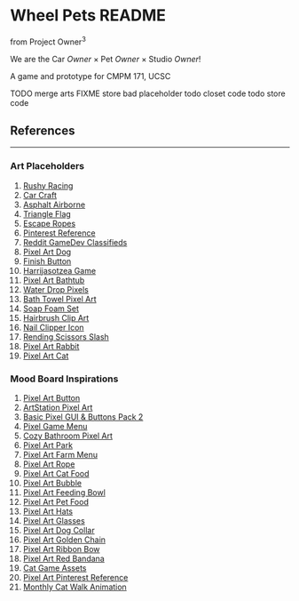 # Wheel Pets README

from Project Owner<sup>3</sup>

We are the Car *Owner* × Pet *Owner* × Studio *Owner*!

A game and prototype for CMPM 171, UCSC

TODO merge arts
FIXME store bad placeholder
todo closet code
todo store code

## References
___

### Art Placeholders
1. [Rushy Racing](https://gamezpulse.web.id/game/rushy-racing)
2. [Car Craft](https://car-craft.en.aptoide.com/app)
3. [Asphalt Airborne](https://play.google.com/store/apps/details?id=com.car.racing.asphaltairborne&pli=1)
4. [Triangle Flag](https://creazilla.com/media/clipart/7817762/triangle-flag)
5. [Escape Ropes](https://www.yalecordage.com/product-category/escape-ropes/)
6. [Pinterest Reference](https://www.pinterest.com/pin/70437485420879/)
7. [Reddit GameDev Classifieds](https://www.reddit.com/r/gameDevClassifieds/comments/1ajw3bf/looking_to_hire_pixel_artist_for/)
8. [Pixel Art Dog](https://www.vexels.com/png-svg/preview/320107/cute-dog-in-pixel-art-style)
9. [Finish Button](https://pngtree.com/free-png-vectors/finish-button)
10. [Harrijasotzea Game](https://play.google.com/store/apps/details?id=com.min.harrijasotzea)
11. [Pixel Art Bathtub](https://www.vecteezy.com/vector-art/21847058-bathtub-in-pixel-art-style)
12. [Water Drop Pixels](https://zh.pngtree.com/freepng/water-drop-pixels_8905892.html)
13. [Bath Towel Pixel Art](https://www.shutterstock.com/image-vector/bath-towel-game-pixel-art-retro-2278507601)
14. [Soap Foam Set](https://www.vecteezy.com/png/23265022-soap-foam-set-with-bubbles-carton-light-blue-suds-of-bath-water-shampoo-shaving-mousse)
15. [Hairbrush Clip Art](https://www.creativefabrica.com/product/hairbrush-png-file-cute-clip-art/)
16. [Nail Clipper Icon](https://www.flaticon.com/free-icon/nail-clipper_1581637)
17. [Rending Scissors Slash](https://www.pixilart.com/art/rending-scissors-slash-51ea972a215c4f9)
18. [Pixel Art Rabbit](https://www.vexels.com/png-svg/preview/320106/cute-rabbit-in-pixel-art-style)
19. [Pixel Art Cat](https://www.vexels.com/png-svg/preview/320109/cute-cat-in-pixel-art-style)


### Mood Board Inspirations
1. [Pixel Art Button](https://www.shutterstock.com/search/pixel-art-button)
2. [ArtStation Pixel Art](https://www.artstation.com/artwork/kl4AmA)
3. [Basic Pixel GUI & Buttons Pack 2](https://bdragon1727.itch.io/basic-pixel-gui-and-buttons-pack-2)
4. [Pixel Game Menu](https://www.vecteezy.com/vector-art/46431159-pixel-game-menu-retro-game-buttons-8-bit-game-asset-ui-interface-elements-for-mobile-and-web-game-arcade-game-design-set)
5. [Cozy Bathroom Pixel Art](https://www.freepik.com/premium-ai-image/pixel-art-cozy-bathroom-with-bathtub-toilet-window_350868526.htm)
6. [Pixel Art Park](https://www.shutterstock.com/search/pixel-art-park)
7. [Pixel Art Farm Menu](https://www.vecteezy.com/vector-art/11484147-pixel-art-farm-game-menu-8bit-game-home-screen-landscape-with-barn-mill-silo-background)
8. [Pixel Art Rope](https://www.shutterstock.com/image-vector/vector-pixel-art-rope-isolated-cartoon-1417884737)
9. [Pixel Art Cat Food](https://www.freepik.com/premium-vector/cat-food-pack-pixel-art-style_80985910.htm)
10. [Pixel Art Bubble](https://www.alamy.com/vector-pixel-art-bubble-isolated-image361121497.html)
11. [Pixel Art Feeding Bowl](https://www.freepik.com/premium-vector/pixel-art-illustration-feeding-bowl-pixelated-pet-bowl-pet-feeding-bowl-pixelated-game_226589616.htm)
12. [Pixel Art Pet Food](https://www.vecteezy.com/vector-art/44161186-pixel-art-illustration-pet-food-pixelated-cat-dog-food-cat-dog-pet-food-pixelated-for-the-pixel-art-game-and-icon-for-website-and-game-old-school-retro)
13. [Pixel Art Hats](https://www.freepik.com/premium-vector/different-hats-headgear-pixel-art-set-leprechaun-santa-claus-pirate-witch-hat_33822330.htm)
14. [Pixel Art Glasses](https://www.istockphoto.com/vector/pixel-art-set-isolated-glasses-fashion-gm1278571393-377467066)
15. [Pixel Art Dog Collar](https://www.vecteezy.com/vector-art/44250599-pixel-art-illustration-dog-collar-pixelated-dog-collar-dog-collar-pet-food-pixelated-for-the-pixel-art-game-and-icon-for-website-and-game-old-school-retro)
16. [Pixel Art Golden Chain](https://stock.adobe.com/images/chains-golden-chain-pixel-art-style-chainlet-isolated-vector-illustration-on-white-background-decorative-element-design-template-for-logo-web-app/363435212)
17. [Pixel Art Ribbon Bow](https://www.vecteezy.com/vector-art/23876716-ribbon-bow-tie-game-pixel-art-vector-illustration)
18. [Pixel Art Red Bandana](https://www.vecteezy.com/vector-art/22285250-red-bandana-in-pixel-art-style)
19. [Cat Game Assets](https://itch.io/game-assets/tag-cat)
20. [Pixel Art Pinterest Reference](https://www.pinterest.com/pin/438186238751271511/)
21. [Monthly Cat Walk Animation](https://www.newgrounds.com/art/view/miroko/monthly-cat-walk-animation)
